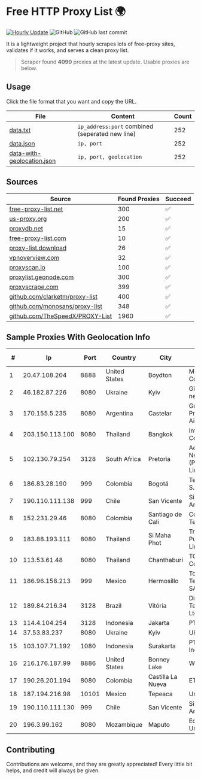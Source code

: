 
# Free HTTP Proxy List 🌍

[![Hourly Update](https://github.com/mertguvencli/http-proxy-list/actions/workflows/main.yml/badge.svg?branch=main)](https://github.com/mertguvencli/http-proxy-list/actions/workflows/main.yml)
![GitHub](https://img.shields.io/github/license/mertguvencli/http-proxy-list)
![GitHub last commit](https://img.shields.io/github/last-commit/mertguvencli/http-proxy-list)

It is a lightweight project that hourly scrapes lots of free-proxy sites, validates if it works, and serves a clean proxy list.


> Scraper found **4090** proxies at the latest update. Usable proxies are below.

## Usage

Click the file format that you want and copy the URL.


|File|Content|Count|
|----|-------|-----|
|[data.txt](https://raw.githubusercontent.com/mertguvencli/http-proxy-list/main/proxy-list/data.txt)|`ip_address:port` combined (seperated new line)|252|
|[data.json](https://raw.githubusercontent.com/mertguvencli/http-proxy-list/main/proxy-list/data.json)|`ip, port`|252|
|[data-with-geolocation.json](https://raw.githubusercontent.com/mertguvencli/http-proxy-list/main/proxy-list/data-with-geolocation.json)|`ip, port, geolocation`|252|

## Sources

|Source|Found Proxies|Succeed|
|------|-------------|-------|
|[free-proxy-list.net](https://free-proxy-list.net)|300|✅|
|[us-proxy.org](https://www.us-proxy.org)|200|✅|
|[proxydb.net](http://proxydb.net)|15|✅|
|[free-proxy-list.com](https://free-proxy-list.com/?page=&port=&type%5B%5D=http&type%5B%5D=https&up_time=0&search=Search)|10|✅|
|[proxy-list.download](https://www.proxy-list.download/HTTP)|26|✅|
|[vpnoverview.com](https://vpnoverview.com/privacy/anonymous-browsing/free-proxy-servers)|32|✅|
|[proxyscan.io](https://www.proxyscan.io)|100|✅|
|[proxylist.geonode.com](https://proxylist.geonode.com/api/proxy-list?limit=300&page=1&sort_by=lastChecked&sort_type=desc&protocols=http,https)|300|✅|
|[proxyscrape.com](https://api.proxyscrape.com/v2/?request=displayproxies&protocol=http&timeout=10000&country=all&ssl=all&anonymity=all)|399|✅|
|[github.com/clarketm/proxy-list](https://raw.githubusercontent.com/clarketm/proxy-list/master/proxy-list-raw.txt)|400|✅|
|[github.com/monosans/proxy-list](https://raw.githubusercontent.com/monosans/proxy-list/main/proxies/http.txt)|348|✅|
|[github.com/TheSpeedX/PROXY-List](https://raw.githubusercontent.com/TheSpeedX/PROXY-List/master/http.txt)|1960|✅|


## Sample Proxies With Geolocation Info

|#|Ip|Port|Country|City|Internet Service Provider|
|-|--|----|-------|----|-------------------------|
|1|20.47.108.204|8888|United States|Boydton|Microsoft Corporation|
|2|46.182.87.226|8080|Ukraine|Kyiv|Gigatrans' peering network|
|3|170.155.5.235|8080|Argentina|Castelar|Gobernacion de la Provincia de Buenos Aires|
|4|203.150.113.100|8080|Thailand|Bangkok|Internet Thailand Company Ltd.|
|5|102.130.79.254|3128|South Africa|Pretoria|Adnexus Celerity Networks (Proprietary) Limited|
|6|186.83.28.190|999|Colombia|Bogotá|Telmex Colombia S.A.|
|7|190.110.111.138|999|Chile|San Vicente|Silica Networks Argentina S.A.|
|8|152.231.29.46|8080|Colombia|Santiago de Cali|Colombiatel Telecomunicaciones|
|9|183.88.193.111|8080|Thailand|Si Maha Phot|Triple T Broadband Public Company Limited|
|10|113.53.61.48|8080|Thailand|Chanthaburi|TOT Public Company Limited|
|11|186.96.158.213|999|Mexico|Hermosillo|Total Play Telecomunicaciones SA De CV|
|12|189.84.216.34|3128|Brazil|Vitória|Dinamica Telecomunicacoes Ltda|
|13|114.4.104.254|3128|Indonesia|Jakarta|PT. INDOSAT Tbk|
|14|37.53.83.237|8080|Ukraine|Kyiv|UKRTELECOM|
|15|103.107.71.192|1080|Indonesia|Surakarta|PT. Media Jaringan Indonesia|
|16|216.176.187.99|8886|United States|Bonney Lake|Wowrack.com|
|17|190.26.201.194|8080|Colombia|Castilla La Nueva|ETB - Colombia|
|18|187.194.216.98|10101|Mexico|Tepeaca|Uninet S.A. de C.V.|
|19|190.110.111.130|999|Chile|San Vicente|Silica Networks Argentina S.A.|
|20|196.3.99.162|8080|Mozambique|Maputo|Eduardo Mondlane University|



## Contributing

Contributions are welcome, and they are greatly appreciated! Every
little bit helps, and credit will always be given.

